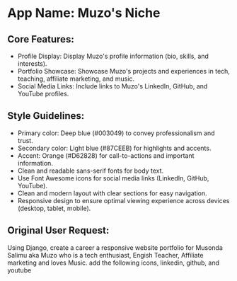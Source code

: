 # **App Name**: Muzo's Niche

## Core Features:

- Profile Display: Display Muzo's profile information (bio, skills, and interests).
- Portfolio Showcase: Showcase Muzo's projects and experiences in tech, teaching, affiliate marketing, and music.
- Social Media Links: Include links to Muzo's LinkedIn, GitHub, and YouTube profiles.

## Style Guidelines:

- Primary color: Deep blue (#003049) to convey professionalism and trust.
- Secondary color: Light blue (#87CEEB) for highlights and accents.
- Accent: Orange (#D62828) for call-to-actions and important information.
- Clean and readable sans-serif fonts for body text.
- Use Font Awesome icons for social media links (LinkedIn, GitHub, YouTube).
- Clean and modern layout with clear sections for easy navigation.
- Responsive design to ensure optimal viewing experience across devices (desktop, tablet, mobile).

## Original User Request:
Using Django, create a career a responsive website portfolio for Musonda Salimu aka Muzo who is a tech enthusiast, Engish Teacher, Affiliate marketing and loves Music. add the following icons, linkedin, github, and youtube
  